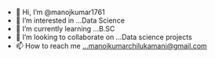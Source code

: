 - 👋 Hi, I’m @manojkumar1761
- 👀 I’m interested in ...Data Science
- 🌱 I’m currently learning ...B.SC 
- 💞️ I’m looking to collaborate on ...Data science projects
- 📫 How to reach me ...manojkumarchilukamani@gmail.com

<!---
manojkumar1761/manojkumar1761 is a ✨ special ✨ repository because its `README.md` (this file) appears on your GitHub profile.
You can click the Preview link to take a look at your changes.
--->





































